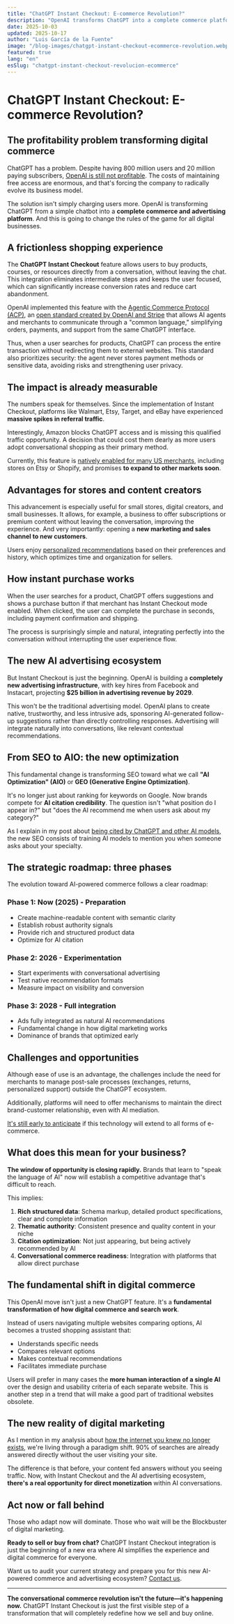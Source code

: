 ```yaml
---
title: "ChatGPT Instant Checkout: E-commerce Revolution?"
description: "OpenAI transforms ChatGPT into a complete commerce platform. With 800M users but no profitability, Instant Checkout and a $25B advertising ecosystem change the rules of digital e-commerce."
date: 2025-10-03
updated: 2025-10-17
author: "Luis García de la Fuente"
image: "/blog-images/chatgpt-instant-checkout-ecommerce-revolution.webp"
featured: true
lang: "en"
esSlug: "chatgpt-instant-checkout-revolucion-ecommerce"
---
```


# ChatGPT Instant Checkout: E-commerce Revolution?

## The profitability problem transforming digital commerce

ChatGPT has a problem. Despite having 800 million users and 20 million paying subscribers, <a href="https://www.youtube.com/watch?v=cOUHLxTIGpY" target="_blank" rel="nofollow">OpenAI is still not profitable</a>. The costs of maintaining free access are enormous, and that's forcing the company to radically evolve its business model.

The solution isn't simply charging users more. OpenAI is transforming ChatGPT from a simple chatbot into a **complete commerce and advertising platform**. And this is going to change the rules of the game for all digital businesses.

## A frictionless shopping experience

The **ChatGPT Instant Checkout** feature allows users to buy products, courses, or resources directly from a conversation, without leaving the chat. This integration eliminates intermediate steps and keeps the user focused, which can significantly increase conversion rates and reduce cart abandonment.

OpenAI implemented this feature with the <a href="https://openai.com/index/buy-it-in-chatgpt/" rel="nofollow">Agentic Commerce Protocol (ACP)</a>, an <a href="https://stripe.com/newsroom/news/stripe-openai-instant-checkout" rel="nofollow">open standard created by OpenAI and Stripe</a> that allows AI agents and merchants to communicate through a "common language," simplifying orders, payments, and support from the same ChatGPT interface.

Thus, when a user searches for products, ChatGPT can process the entire transaction without redirecting them to external websites. This standard also prioritizes security: the agent never stores payment methods or sensitive data, avoiding risks and strengthening user privacy.

## The impact is already measurable

The numbers speak for themselves. Since the implementation of Instant Checkout, platforms like Walmart, Etsy, Target, and eBay have experienced **massive spikes in referral traffic**.

Interestingly, Amazon blocks ChatGPT access and is missing this qualified traffic opportunity. A decision that could cost them dearly as more users adopt conversational shopping as their primary method.

Currently, this feature is <a href="https://fortune.com/2025/09/29/openai-rolls-out-purchases-direct-from-chatgpt-in-a-radical-shift-to-e-commerce-and-direct-challenge-to-google/" rel="nofollow">natively enabled for many US merchants</a>, including stores on Etsy or Shopify, and promises **to expand to other markets soon**.

## Advantages for stores and content creators

This advancement is especially useful for small stores, digital creators, and small businesses. It allows, for example, a business to offer subscriptions or premium content without leaving the conversation, improving the experience. And very importantly: opening a **new marketing and sales channel to new customers**.

Users enjoy <a href="https://www.eesel.ai/blog/chatgpt-instant-checkout" rel="nofollow">personalized recommendations</a> based on their preferences and history, which optimizes time and organization for sellers.

## How instant purchase works

When the user searches for a product, ChatGPT offers suggestions and shows a purchase button if that merchant has Instant Checkout mode enabled. When clicked, the user can complete the purchase in seconds, including payment confirmation and shipping.

The process is surprisingly simple and natural, integrating perfectly into the conversation without interrupting the user experience flow.

## The new AI advertising ecosystem

But Instant Checkout is just the beginning. OpenAI is building a **completely new advertising infrastructure**, with key hires from Facebook and Instacart, projecting **$25 billion in advertising revenue by 2029**.

This won't be the traditional advertising model. OpenAI plans to create native, trustworthy, and less intrusive ads, sponsoring AI-generated follow-up suggestions rather than directly controlling responses. Advertising will integrate naturally into conversations, like relevant contextual recommendations.

## From SEO to AIO: the new optimization

This fundamental change is transforming SEO toward what we call **"AI Optimization" (AIO)** or **GEO (Generative Engine Optimization)**.

It's no longer just about ranking for keywords on Google. Now brands compete for **AI citation credibility**. The question isn't "what position do I appear in?" but "does the AI recommend me when users ask about my category?"

As I explain in my post about <a href="/posts/keys-cited-chatgpt-ai-models/" target="_blank">being cited by ChatGPT and other AI models</a>, the new SEO consists of training AI models to mention you when someone asks about your specialty.

## The strategic roadmap: three phases

The evolution toward AI-powered commerce follows a clear roadmap:

### Phase 1: Now (2025) - Preparation
- Create machine-readable content with semantic clarity
- Establish robust authority signals
- Provide rich and structured product data
- Optimize for AI citation

### Phase 2: 2026 - Experimentation
- Start experiments with conversational advertising
- Test native recommendation formats
- Measure impact on visibility and conversion

### Phase 3: 2028 - Full integration
- Ads fully integrated as natural AI recommendations
- Fundamental change in how digital marketing works
- Dominance of brands that optimized early

## Challenges and opportunities

Although ease of use is an advantage, the challenges include the need for merchants to manage post-sale processes (exchanges, returns, personalized support) outside the ChatGPT ecosystem.

Additionally, platforms will need to offer mechanisms to maintain the direct brand-customer relationship, even with AI mediation.

<a href="https://shiftasia.com/column/how-instant-checkout-and-the-agentic-commerce-protocol-redefine-ecommerce/" rel="nofollow">It's still early to anticipate</a> if this technology will extend to all forms of e-commerce.

## What does this mean for your business?

**The window of opportunity is closing rapidly.** Brands that learn to "speak the language of AI" now will establish a competitive advantage that's difficult to reach.

This implies:

1. **Rich structured data**: Schema markup, detailed product specifications, clear and complete information
2. **Thematic authority**: Consistent presence and quality content in your niche
3. **Citation optimization**: Not just appearing, but being actively recommended by AI
4. **Conversational commerce readiness**: Integration with platforms that allow direct purchase

## The fundamental shift in digital commerce

This OpenAI move isn't just a new ChatGPT feature. It's a **fundamental transformation of how digital commerce and search work**.

Instead of users navigating multiple websites comparing options, AI becomes a trusted shopping assistant that:
- Understands specific needs
- Compares relevant options
- Makes contextual recommendations
- Facilitates immediate purchase

Users will prefer in many cases the **more human interaction of a single AI** over the design and usability criteria of each separate website. This is another step in a trend that will make a good part of traditional websites obsolete.

## The new reality of digital marketing

As I mention in my analysis about <a href="/posts/internet-you-knew-no-longer-exists/" target="_blank">how the internet you knew no longer exists</a>, we're living through a paradigm shift. 90% of searches are already answered directly without the user visiting your site.

The difference is that before, your content fed answers without you seeing traffic. Now, with Instant Checkout and the AI advertising ecosystem, **there's a real opportunity for direct monetization** within AI conversations.

## Act now or fall behind

Those who adapt now will dominate. Those who wait will be the Blockbuster of digital marketing.

**Ready to sell or buy from chat?** ChatGPT Instant Checkout integration is just the beginning of a new era where AI simplifies the experience and digital commerce for everyone.

Want us to audit your current strategy and prepare you for this new AI-powered commerce and advertising ecosystem? <a href="#" onclick="demo.showModal(); return false;">Contact us</a>.

---

**The conversational commerce revolution isn't the future—it's happening now.** ChatGPT Instant Checkout is just the first visible step of a transformation that will completely redefine how we sell and buy online.
